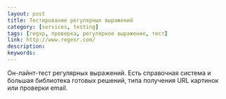 ```yaml
---
layout: post
title: Тестирование регулярных выражений
category: [services, testing]
tags: [regxp, проверка, регулярное выражение, тест]
link: http://www.regexr.com/
description:
keywords:
---
```


<p>Он-лайнт-тест регулярных выражений. Есть справочная система и большая библиотека готовых решений, типа получения URL картинок или проверки email.</p>
